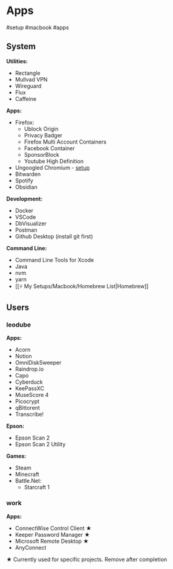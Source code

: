 # Apps
#setup #macbook #apps

## System
**Utilities:**
- Rectangle
- Mullvad VPN
- Wireguard
- Flux
- Caffeine

**Apps:**
- Firefox:
	- Ublock Origin
	- Privacy Badger
 	- Firefox Multi Account Containers 
	- Facebook Container
	- SponsorBlock
	- Youtube High Definition
- Ungoogled Chromium - [setup](https://avoidthehack.com/how-to-install-configure-ungoogled-chromium)
- Bitwarden
- Spotify
- Obsidian

**Development:**
- Docker
- VSCode
- DbVisualizer
- Postman
- Github Desktop (install git first)

**Command Line:**
- Command Line Tools for Xcode
- Java
- nvm
- yarn
- [[⚡️ My Setups/Macbook/Homebrew List|Homebrew]]

## Users
### leodube
**Apps:**
- Acorn
- Notion
- OmniDiskSweeper
- Raindrop.io
- Capo
- Cyberduck
- KeePassXC
- MuseScore 4
- Picocrypt
- qBittorent
- Transcribe!

**Epson:**
- Epson Scan 2
- Epson Scan 2 Utility

**Games:**
- Steam
- Minecraft
- Battle.Net:
	- Starcraft 1

### work
**Apps:**
- ConnectWise Control Client ★
- Keeper Password Manager ★
- Microsoft Remote Desktop ★
- AnyConnect

★ Currently used for specific projects. Remove after completion
